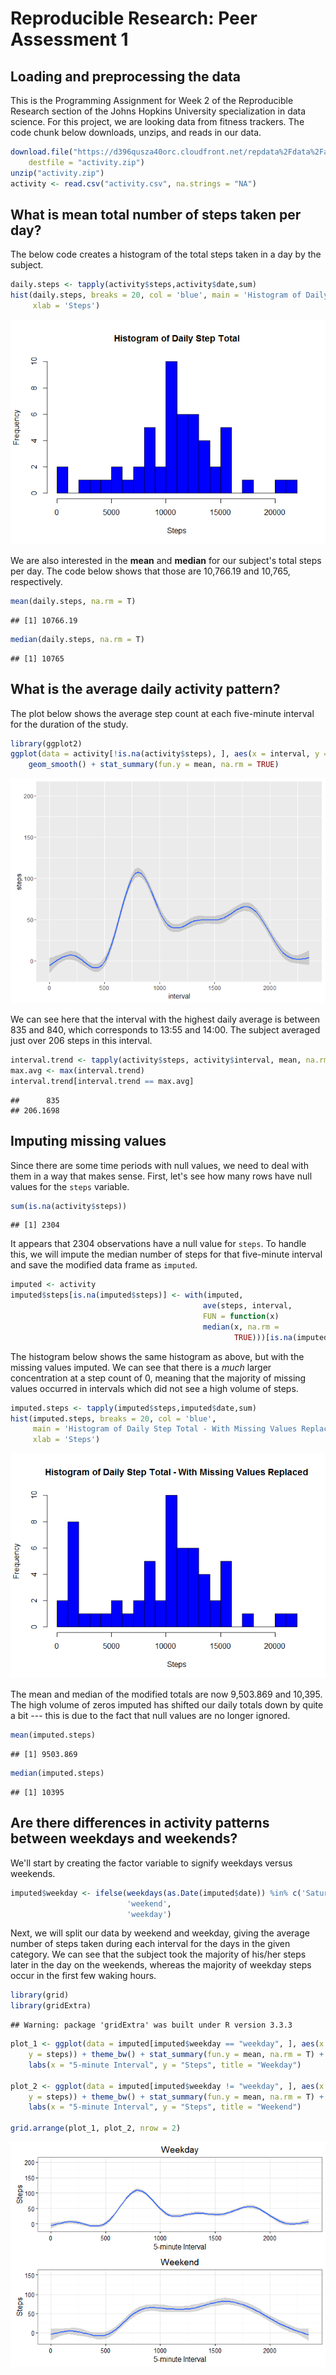 # Reproducible Research: Peer Assessment 1


## Loading and preprocessing the data
This is the Programming Assignment for Week 2 of the Reproducible Research
section of the Johns Hopkins University specialization in data science. For this
project, we are looking data from fitness trackers. The code chunk below 
downloads, unzips, and reads in our data.


```r
download.file("https://d396qusza40orc.cloudfront.net/repdata%2Fdata%2Factivity.zip", 
    destfile = "activity.zip")
unzip("activity.zip")
activity <- read.csv("activity.csv", na.strings = "NA")
```


## What is mean total number of steps taken per day?
The below code creates a histogram of the total steps taken in a day 
by the subject.

```r
daily.steps <- tapply(activity$steps,activity$date,sum)
hist(daily.steps, breaks = 20, col = 'blue', main = 'Histogram of Daily Step Total',
     xlab = 'Steps')
```

![](PA1_template_files/figure-html/unnamed-chunk-2-1.png)<!-- -->

We are also interested in the **mean** and **median** for our subject's total steps
per day. The code below shows that those are 10,766.19 and 10,765, respectively. 


```r
mean(daily.steps, na.rm = T)
```

```
## [1] 10766.19
```

```r
median(daily.steps, na.rm = T)
```

```
## [1] 10765
```


## What is the average daily activity pattern?
The plot below shows the average step count at each five-minute interval for the 
duration of the study. 

```r
library(ggplot2)
ggplot(data = activity[!is.na(activity$steps), ], aes(x = interval, y = steps)) + 
    geom_smooth() + stat_summary(fun.y = mean, na.rm = TRUE)
```

![](PA1_template_files/figure-html/unnamed-chunk-4-1.png)<!-- -->

We can see here that the interval with the highest daily average is 
between 835 and 840, which corresponds to 13:55 and 14:00. The subject averaged 
just over 206 steps in this interval. 

```r
interval.trend <- tapply(activity$steps, activity$interval, mean, na.rm = TRUE)
max.avg <- max(interval.trend)
interval.trend[interval.trend == max.avg]
```

```
##      835 
## 206.1698
```


## Imputing missing values
Since there are some time periods with null values, we need to deal with them
in a way that makes sense. First, let's see how many rows have null values for 
the `steps` variable.

```r
sum(is.na(activity$steps))
```

```
## [1] 2304
```
It appears that 2304 observations have a null value for `steps`.
To handle this, we will impute the median number of steps for 
that five-minute interval and save the modified data frame as `imputed`.

```r
imputed <- activity
imputed$steps[is.na(imputed$steps)] <- with(imputed, 
                                           ave(steps, interval, 
                                           FUN = function(x) 
                                           median(x, na.rm = 
                                                  TRUE)))[is.na(imputed$steps)]
```

The histogram below shows the same histogram as above, but with the 
missing values imputed. We can see that there is a *much* larger concentration
at a step count of 0, meaning that the majority of missing values occurred in
intervals which did not see a high volume of steps. 

```r
imputed.steps <- tapply(imputed$steps,imputed$date,sum)
hist(imputed.steps, breaks = 20, col = 'blue', 
     main = 'Histogram of Daily Step Total - With Missing Values Replaced',
     xlab = 'Steps')
```

![](PA1_template_files/figure-html/unnamed-chunk-8-1.png)<!-- -->

The mean and median of the modified totals are now 9,503.869 and 10,395. The 
high volume of zeros imputed has shifted our daily totals down by quite a bit --- 
this is due to the fact that null values are no longer ignored.

```r
mean(imputed.steps)
```

```
## [1] 9503.869
```

```r
median(imputed.steps)
```

```
## [1] 10395
```



## Are there differences in activity patterns between weekdays and weekends?
We'll start by creating the factor variable to signify weekdays versus weekends.

```r
imputed$weekday <- ifelse(weekdays(as.Date(imputed$date)) %in% c('Saturday','Sunday'),
                          'weekend',
                          'weekday')
```

Next, we will split our data by weekend and weekday, giving the average number 
of steps taken during each interval for the days in the given category. We can 
see that the subject took the majority of his/her steps later in the day on 
the weekends, whereas the majority of weekday steps occur in the first few waking
hours.


```r
library(grid)
library(gridExtra)
```

```
## Warning: package 'gridExtra' was built under R version 3.3.3
```

```r
plot_1 <- ggplot(data = imputed[imputed$weekday == "weekday", ], aes(x = interval, 
    y = steps)) + theme_bw() + stat_summary(fun.y = mean, na.rm = T) + geom_smooth() + 
    labs(x = "5-minute Interval", y = "Steps", title = "Weekday")

plot_2 <- ggplot(data = imputed[imputed$weekday != "weekday", ], aes(x = interval, 
    y = steps)) + theme_bw() + stat_summary(fun.y = mean, na.rm = T) + geom_smooth() + 
    labs(x = "5-minute Interval", y = "Steps", title = "Weekend")

grid.arrange(plot_1, plot_2, nrow = 2)
```

![](PA1_template_files/figure-html/unnamed-chunk-11-1.png)<!-- -->
